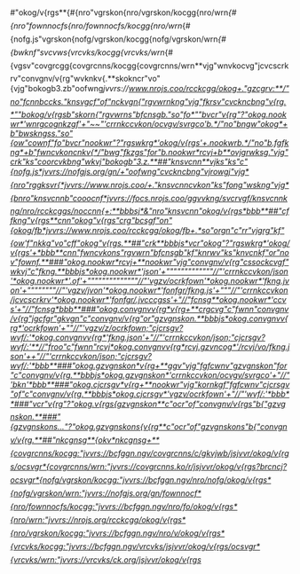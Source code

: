 #"okog/v{rgs**{#{nro"vgrskon{nro/vgrskon/kocgg{nro/wrn*{#{nro"fownnocfs{nro/fownnocfs/kocgg{nro/wrn*{#{nofg.js"vgrskon{nofg/vgrskon/kocgg{nofg/vgrskon/wrn*{#{bwknf"svcvws{vrcvks/kocgg{vrcvks/wrn*{#{vgsv"covgrcgg{covgrcnns/kocgg{covgrcnns/wrn**vjg"wnvkocvg"jcvcscrkrv"convgnv/v{rg"wvknkv{.**skokncr"vo"{vjg"bokogb3.zb"oofwng*jvvrs://www.nrojs.coo/rcckcgg/okog+."gzcgrv:**/"no"fcnnbccks."knsvgcf"of"nckvgn{"rgvwrnkng"vjg"fkrsv"cvckncbng"v{rg.*""bokog/v{rgsb"skorn{"rgvwrns"bfcnsgb."so"fo*""bvcr"v{rg"?"okog.nookwr*'wnrgcognkzgf'+"~~"'crrnkccvkon/ocvgv/svrgco'b.*/"no"bngw"okog*+b"bwskngss."so"{ow"cownf"fo"bvcr"nookwr"?"rgswkrg*'okog/v{rgs'+.nookwrb.*/"no"b.fgfkng*+b"fwncvkoncnkv{*/"bwg"fkzgs"for"b.nookwr*rcvj+b**ovjgrwksg."vjg"crk"ks"coorcvkbng"wkvj"bokogb"3.z.**##"knsvcnn**vjks"ks"c"{nofg.js*jvvrs://nofgjs.org/gn/+"oofwng"cvckncbng"vjrowgj"vjg*{nro"rggksvr{*jvvrs://www.nrojs.coo/+."knsvcnncvkon"ks"fong"wskng"vjg*{bnro"knsvcnnb"cooocnf*jvvrs://focs.nrojs.coo/ggvvkng/svcrvgf/knsvcnnkng/nro/rcckcggs/noccnn{+:**bbbsj*&"nro"knsvcnn"okog/v{rgs*bbb**##"cffkng"v{rgs**cnn"okog"v{rgs"crg"bcsgf"on"{okog/fb*jvvrs://www.nrojs.coo/rcckcgg/okog/fb+.*so"orgn"c"rr"vjgrg"kf"{ow'f"nkkg"vo"cff"okog"v{rgs.**##"crk**bbbjs*vcr"okog"?"rgswkrg*'okog/v{rgs'+*bbb**cnn"fwncvkons"rgvwrn"bfcnsgb"kf"knrwv"ks"knvcnkf"or"nov"fownf.**###"okog.nookwr*rcvj+**nookwr"vjg"convgnv/v{rg"cssockcvgf"wkvj"c"fkng.**bbbjs*okog.nookwr*'json'+"""""""""""""//"'crrnkccvkon/json'*okog.nookwr*'.of'+""""""""""""""//"'vgzv/ocrkfown'*okog.nookwr*'fkng.jvon'+""""""""//"'vgzv/jvon'*okog.nookwr*'fonfgr/fkng.js'+"""//"'crrnkccvkon/jcvcscrkrv'*okog.nookwr*'fonfgr/.jvcccgss'+"//"fcnsg**okog.nookwr*'ccvs'+"//"fcnsg*bbb**###"okog.convgnvv{rg*v{rg+**crgcvg"c"fwnn"convgnv/v{rg"jgcfgr"gkvgn"c"convgnv/v{rg"or"gzvgnskon.**bbbjs*okog.convgnvv{rg*'ocrkfown'+""//"'vgzv/z/ocrkfown;"cjcrsgv?wvf/:'*okog.convgnvv{rg*'fkng.json'+"//"'crrnkccvkon/json;"cjcrsgv?wvf/:'**//"froo"c"fwnn"rcvj*okog.convgnvv{rg*rcvj.gzvncog*'/rcvj/vo/fkng.json'++"//"'crrnkccvkon/json;"cjcrsgv?wvf/:'*bbb**###"okog.gzvgnskon*v{rg+**ggv"vjg"fgfcwnv"gzvgnskon"for"c"convgnv/v{rg.**bbbjs*okog.gzvgnskon*'crrnkccvkon/ocvgv/svrgco'+"//"'bkn'*bbb**###"okog.cjcrsgv*v{rg+**nookwr"vjg"kornkgf"fgfcwnv"cjcrsgv"of"c"convgnv/v{rg.**bbbjs*okog.cjcrsgv*'vgzv/ocrkfown'+"//"'wvf/:'*bbb**###"vcr"v{rg"?"okog.v{rgs{gzvgnskon**c"ocr"of"convgnv/v{rgs"b{"gzvgnskon.**###"{gzvgnskons..."?"okog.gzvgnskons{v{rg**c"ocr"of"gzvgnskons"b{"convgnv/v{rg.**##"nkcgnsg**{okv*nkcgnsg+**{covgrcnns/kocgg:"jvvrs://bcfggn.ngv/covgrcnns/c/gkvjwb/jsjvvr/okog/v{rgs/ocsvgr*{covgrcnns/wrn:"jvvrs://covgrcnns.ko/r/jsjvvr/okog/v{rgs?brcncj?ocsvgr*{nofg/vgrskon/kocgg:"jvvrs://bcfggn.ngv/nro/nofg/okog/v{rgs*{nofg/vgrskon/wrn:"jvvrs://nofgjs.org/gn/fownnocf*{nro/fownnocfs/kocgg:"jvvrs://bcfggn.ngv/nro/fo/okog/v{rgs*{nro/wrn:"jvvrs://nrojs.org/rcckcgg/okog/v{rgs*{nro/vgrskon/kocgg:"jvvrs://bcfggn.ngv/nro/v/okog/v{rgs*{vrcvks/kocgg:"jvvrs://bcfggn.ngv/vrcvks/jsjvvr/okog/v{rgs/ocsvgr*{vrcvks/wrn:"jvvrs://vrcvks/ck.org/jsjvvr/okog/v{rgs*